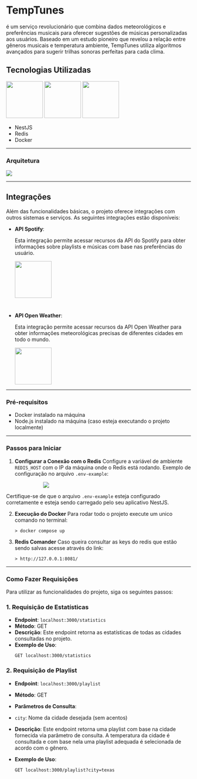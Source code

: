 # TempTunes

é um serviço revolucionário que combina dados meteorológicos e preferências musicais para oferecer sugestões de músicas personalizadas aos usuários. Baseado em um estudo pioneiro que revelou a relação entre gêneros musicais e temperatura ambiente, TempTunes utiliza algoritmos avançados para sugerir trilhas sonoras perfeitas para cada clima.

## Tecnologias Utilizadas
<img src="https://i.ibb.co/dtx6Td0/DOCKERZADA.png" width="100px"> <img src="https://i.ibb.co/1zJs410/REDIS.png" width="100px">  <img src="https://marcoantdeveloper.netlify.app/assets/img/icons/NESTJS.png" width="100px">

- NestJS
- Redis
- Docker
---
### Arquitetura

<img src="https://i.ibb.co/b3rm985/image.png">

---
## Integrações

Além das funcionalidades básicas, o projeto oferece integrações com outros sistemas e serviços. As seguintes integrações estão disponíveis:

- **API Spotify**:
  
  Esta integração permite acessar recursos da API do Spotify para obter informações sobre playlists e músicas com base nas preferências do usuário.

   <img src="https://i.ibb.co/8mX89Rk/spotify-logo-4-FFDEEE153-seeklogo-com.png" style="width:100px">

   #

- **API Open Weather**:
  
  Esta integração permite acessar recursos da API Open Weather para obter informações meteorológicas precisas de diferentes cidades em todo o mundo.

   <img src="https://i.ibb.co/LZXWyWy/images.png" style="width:100px">
---
### Pré-requisitos

- Docker instalado na máquina
- Node.js instalado na máquina (caso esteja executando o projeto localmente)
---
### Passos para Iniciar
1. **Configurar a Conexão com o Redis**
   Configure a variável de ambiente `REDIS_HOST` com o IP da máquina onde o Redis está rodando.
   Exemplo de configuração no arquivo `.env-example`:

  <img style="margin-left:20%" src="https://i.ibb.co/3dCf3Hp/image.png">

   Certifique-se de que o arquivo `.env-example` esteja configurado corretamente e esteja sendo carregado pelo seu aplicativo NestJS.

2. **Execução do Docker**
Para rodar todo o projeto execute um unico comando no terminal: 
    ```
    > docker compose up 
    ```

3. **Redis Comander**
Caso queira consultar as keys do redis que estão sendo salvas acesse através do link:
    ```
    > http://127.0.0.1:8081/
    ```
---
### Como Fazer Requisições

Para utilizar as funcionalidades do projeto, siga os seguintes passos:

### 1. Requisição de Estatísticas

- **Endpoint**: `localhost:3000/statistics`
- **Método**: GET
- **Descrição**: Este endpoint retorna as estatísticas de todas as cidades consultadas no projeto.
- **Exemplo de Uso**:
  ```
  GET localhost:3000/statistics
  ```

### 2. Requisição de Playlist

- **Endpoint**: `localhost:3000/playlist`
- **Método**: GET
- **Parâmetros de Consulta**:
- `city`: Nome da cidade desejada (sem acentos)
- **Descrição**: Este endpoint retorna uma playlist com base na cidade fornecida via parâmetro de consulta. A temperatura da cidade é consultada e com base nela uma playlist adequada é selecionada de acordo com o gênero.

- **Exemplo de Uso**:
  ```
  GET localhost:3000/playlist?city=texas
  ```
